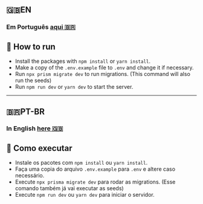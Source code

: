 <h2><a name="ptbr">🇬🇧EN</a></h2>

### Em Português [aqui 🇧🇷](#ptbr)

## 🚀 How to run

- Install the packages with `npm install` or `yarn install`.
- Make a copy of the `.env.example` file to `.env` and change it if necessary.
- Run `npx prism migrate dev` to run migrations. (This command will also run the seeds)
- Run `npm run dev` or `yarn dev` to start the server.

---

<h2><a name="ptbr">🇧🇷PT-BR</a></h2>

### In English [here 🇬🇧](#en)

## 🚀 Como executar

- Instale os pacotes com `npm install` ou `yarn install`.
- Faça uma copia do arquivo `.env.example` para `.env` e altere caso necessário.
- Execute `npx prisma migrate dev` para rodar as migrations. (Esse comando também já vai executar as seeds)
- Execute `npm run dev` ou `yarn dev` para iniciar o servidor.